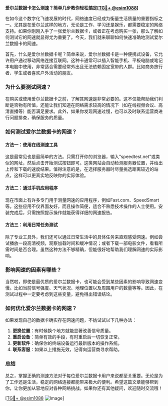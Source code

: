 **爱尔兰数据卡怎么测速？简单几步教你轻松搞定[[TG💪+ @esim1088](https://t.me/s/esim1088)]**

在如今这个数字化飞速发展的时代，网络速度已经成为衡量生活质量的重要指标之一。尤其是在爱尔兰这样的地方，无论是工作、学习还是娱乐，都需要稳定的网络支持。如果你刚刚入手了一张爱尔兰数据卡，或者正在考虑购买一张，那么了解如何测试它的网速就显得尤为重要了。今天，我们就来聊聊如何快速准确地测试爱尔兰数据卡的网速。

首先，什么是爱尔兰数据卡呢？简单来说，爱尔兰数据卡是一种便携式设备，它允许用户通过移动网络连接互联网。这种卡通常可以插入智能手机、平板电脑或笔记本电脑中使用，非常适合需要经常外出且无法依赖固定宽带的人群。比如商务旅行者、学生或者喜欢户外活动的朋友。

### **为什么要测试网速？**

在购买或使用爱尔兰数据卡之前，了解其网速是非常必要的。这不仅能帮助我们判断是否物有所值，还能让我们知道在网络需求较高的情况下（如在线视频会议、高清直播等）能否满足要求。此外，如果你发现网速过慢，也可以及时联系运营商进行问题排查，确保服务的质量。

### **如何测试爱尔兰数据卡的网速？**

#### **方法一：使用在线测速工具**

这是最常见也是最简单的方法。只需打开你的浏览器，输入“speedtest.net”或类似的网址，然后点击开始测试按钮即可。这类网站会自动检测服务器位置，并给出上传和下载的速度结果。值得注意的是，在选择服务器时尽量挑选距离较近的站点，这样可以更真实地反映你的实际体验。

#### **方法二：通过手机应用程序**

现在市面上有许多专门用于测量网速的应用程序，例如Fast.com、SpeedSmart等。这些应用不仅界面友好，而且操作简便，适合不熟悉技术操作的人士使用。安装完成后，只需按照提示操作就能获得详细的网速报告。

#### **方法三：利用日常任务测试**

除了专业工具外，我们还可以通过日常生活中的具体任务来直观感受网速。例如尝试播放一段高清视频，观察加载时间和缓冲情况；或者下载一部电影文件，看看所需时间是否合理。虽然这种方法不够精确，但能很好地帮助我们理解网速的实际影响。

### **影响网速的因素有哪些？**

当然啦，即使是最优质的爱尔兰数据卡，也可能会受到某些因素的影响导致网速变慢。比如当前信号强度、天气状况、地理位置以及周围用户的数量等等。因此，在测试过程中一定要考虑到这些变量，避免得出错误结论。

### **如何优化爱尔兰数据卡的网速？**

如果发现自己的数据卡确实存在网速问题，不妨试试以下几种办法：

1. **更换位置**：有时候换个地方就能显著改善信号质量。
2. **重启设备**：简单有效的手段，有时重启后一切恢复正常。
3. **更新软件**：确保你的终端设备运行最新版本的操作系统。
4. **联系客服**：如果以上措施无效，记得向运营商寻求帮助。

### **总结**

总之，掌握正确的测速方法对于每位爱尔兰数据卡用户来说都至关重要。无论是为了工作还是生活，稳定的网络连接都能带来极大的便利。希望这篇文章能够帮到你，让你更加从容地应对各种网络挑战。如果你还有其他疑问，欢迎随时交流哦！

[[TG💪+ @esim1088](https://t.me/s/esim1088) ![Image](https://i.postimg.cc/4NQfJmqS/Snipaste-2025-05-13-00-14-12.png)]